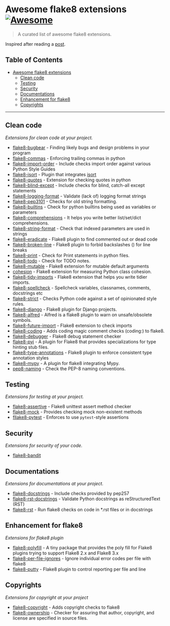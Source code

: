 # Awesome flake8 extensions [![Awesome](https://cdn.rawgit.com/sindresorhus/awesome/d7305f38d29fed78fa85652e3a63e154dd8e8829/media/badge.svg)](https://github.com/sindresorhus/awesome)

> A curated list of awesome flake8 extensions.

Inspired after reading a [post](https://julien.danjou.info/the-best-flake8-extensions/).

Table of Contents
-----------------

- [Awesome flake8 extensions](#awesome-flake8-extensions)
    - [Clean code](#clean-code)
    - [Testing](#testing)
    - [Security](#security)
    - [Documentations](#documentations)
    - [Enhancement for flake8](#enhancement-for-flake8)
    - [Copyrights](#copyrights)
    
- - -

## Clean code

*Extensions for clean code at your project.*

- [flake8-bugbear](https://github.com/PyCQA/flake8-bugbear) - Finding likely bugs and design problems in your program
- [flake8-commas](https://github.com/PyCQA/flake8-commas) - Enforcing trailing commas in python
- [flake8-import-order](https://github.com/PyCQA/flake8-import-order) - Include checks import order against various Python Style Guides
- [flake8-isort](https://github.com/gforcada/flake8-isort) - Plugin that integrates [isort](https://pypi.org/project/isort/)
- [flake8-quotes](https://github.com/zheller/flake8-quotes) - Extension for checking quotes in python
- [flake8-blind-except](https://github.com/elijahandrews/flake8-blind-except) - Include checks for blind, catch-all except statements 
- [flake8-logging-format](https://github.com/globality-corp/flake8-logging-format) - Validate (lack of) logging format strings
- [flake8-pep3101](https://github.com/gforcada/flake8-pep3101) - Checks for old string formatting. 
- [flake8-builtins](https://github.com/gforcada/flake8-builtins) - Check for python builtins being used as variables or parameters
- [flake8-comprehensions](https://github.com/adamchainz/flake8-comprehensions) - It helps you write better list/set/dict comprehensions.
- [flake8-string-format](https://github.com/xZise/flake8-string-format) - Check that indexed parameters are used in strings
- [flake8-eradicate](https://github.com/sobolevn/flake8-eradicate) - Flake8 plugin to find commented out or dead code
- [flake8-broken-line](https://github.com/sobolevn/flake8-broken-line) - Flake8 plugin to forbid backslashes (\) for line breaks
- [flake8-print](https://github.com/JBKahn/flake8-print) - Check for Print statements in python files.
- [flake8-todo](https://github.com/schlamar/flake8-todo) - Check for TODO notes.
- [flake8-mutable](https://github.com/ebeweber/flake8-mutable) - Flake8 extension for mutable default arguments
- [cohesion](https://github.com/mschwager/cohesion#flake8-support) - Flake8 extension for measuring Python class cohesion.
- [flake8-tidy-imports](https://github.com/adamchainz/flake8-tidy-imports) - Flake8 extension that helps you write tidier imports.
- [flake8-spellcheck](https://github.com/MichaelAquilina/flake8-spellcheck) - Spellcheck variables, classnames, comments, docstrings etc
- [flake8-strict](https://github.com/smarkets/flake8-strict) - Checks Python code against a set of opinionated style rules.
- [flake8-django](https://github.com/rocioar/flake8-django) - Flake8 plugin for Django projects.
- [flake8-alfred](https://github.com/datatheorem/flake8-alfred) - Alfred is a flake8 plugin to warn on unsafe/obsolete symbols.
- [flake8-future-import](https://github.com/xZise/flake8-future-import) - Flake8 extension to check imports
- [flake8-coding](https://github.com/tk0miya/flake8-coding) - Adds coding magic comment checks (coding:) to flake8.
- [flake8-debugger](https://github.com/JBKahn/flake8-debugger) - Flake8 debug statement checker
- [flake8-pyi](https://github.com/ambv/flake8-pyi) - A plugin for Flake8 that provides specializations for type hinting stub files.
- [flake8-type-annotations](https://github.com/sobolevn/flake8-type-annotations) - Flake8 plugin to enforce consistent type annotation styles
- [flake8-mypy](https://github.com/ambv/flake8-mypy) - A plugin for flake8 integrating Mypy.
- [pep8-naming](https://github.com/PyCQA/pep8-naming) - Check the PEP-8 naming conventions.


## Testing

*Extensions for testing at your project.*

- [flake8-assertive](https://github.com/jparise/flake8-assertive) - Flake8 unittest assert method checker
- [flake8-mock](https://github.com/aleGpereira/flake8-mock) - Provides checking mock non-existent methods
- [fllake8-pytest](https://github.com/vikingco/flake8-pytest) - Enforces to use `pytest`-style assertions


## Security

*Extensions for security of your code.*

- [flake8-bandit](https://github.com/tylerwince/flake8-bandit)


## Documentations

*Extensions for documentations at your project.*

- [flake8-docstrings](https://gitlab.com/pycqa/flake8-docstrings) - Include checks provided by pep257
- [flake8-rst-docstrings](https://github.com/peterjc/flake8-rst-docstrings) - Validate Python docstrings as reStructuredText (RST)
- [flake8-rst](https://github.com/kataev/flake8-rst) - Run flake8 checks on code in *.rst files or in docstrings


## Enhancement for flake8

*Extensions for flake8 plugin*

- [flake8-polyfill](https://gitlab.com/pycqa/flake8-polyfill) - A tiny package that provides the poly fill for Flake8 plugins trying to support Flake8 2.x and Flake8 3.x
- [flake8-per-file-ignores](https://github.com/snoack/flake8-per-file-ignores) - Ignore individual error codes per file with flake8
- [flake8-putty](https://github.com/jayvdb/flake8-putty) - Flake8 plugin to control reporting per file and line


## Copyrights

*Extensions for copyright at your project*

- [flake8-copyright](https://github.com/savoirfairelinux/flake8-copyright) - Adds copyright checks to flake8
- [flake8-ownership](https://github.com/decafjoe/flake8-ownership) - Checker for assuring that author, copyright, and license are specified in source files.
